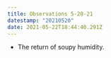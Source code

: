 ```yaml
---
title: Observations 5-20-21
datestamp: "20210520"
date: 2021-05-22T18:44:40.291Z
---
```

- The return of soupy humidity.